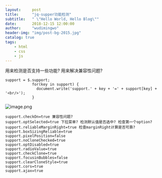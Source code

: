 ```yaml
---
layout:     post
title:      "jq-supper功能检测"
subtitle:   " \"Hello World, Hello Blog\""
date:       2018-12-15 12:00:00
author:     "wudimingwo"
header-img: "img/post-bg-2015.jpg"
catalog: true
tags:
    - html
    - css
    - js
---
```




用来检测是否支持一些功能?
用来解决兼容性问题?
```
support = $.support;
            for(key in support) {
              document.write('support.' + key + '=' + support[key] + '<br/>');
            }
```
![image.png](https://upload-images.jianshu.io/upload_images/13637909-f15d0ff7c5367550.png?imageMogr2/auto-orient/strip%7CimageView2/2/w/1240)
```
support.checkOn=true 兼容性问题?
support.optSelected=true 下拉菜单? 检测默认值是否选中? 检查第一个option?
support.reliableMarginRight=true 检查marginRight计算是否可靠? 
support.boxSizingReliable=true
support.pixelPosition=false
support.noCloneChecked=true
support.optDisabled=true
support.radioValue=true
support.checkClone=true
support.focusinBubbles=false
support.clearCloneStyle=true
support.cors=true
support.ajax=true
```
